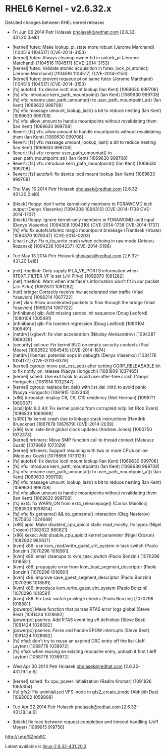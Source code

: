 RHEL6 Kernel - v2.6.32.x
============

Detailed changes between RHEL kernel releases

* Fri Jun 06 2014 Petr Holasek <pholasek@redhat.com> [2.6.32-431.20.3.el6]
- [kernel] futex: Make lookup_pi_state more robust (Jerome Marchand) [1104516 1104517] {CVE-2014-3153}
- [kernel] futex: Always cleanup owner tid in unlock_pi (Jerome Marchand) [1104516 1104517] {CVE-2014-3153}
- [kernel] futex: Validate atomic acquisition in futex_lock_pi_atomic() (Jerome Marchand) [1104516 1104517] {CVE-2014-3153}
- [kernel] futex: prevent requeue pi on same futex (Jerome Marchand) [1104516 1104517] {CVE-2014-3153}
- [fs] autofs4: fix device ioctl mount lookup (Ian Kent) [1069630 999708]
- [fs] vfs: introduce kern_path_mountpoint() (Ian Kent) [1069630 999708]
- [fs] vfs: rename user_path_umountat() to user_path_mountpoint_at() (Ian Kent) [1069630 999708]
- [fs] vfs: massage umount_lookup_last() a bit to reduce nesting (Ian Kent) [1069630 999708]
- [fs] vfs: allow umount to handle mountpoints without revalidating them (Ian Kent) [1069630 999708]
- Revert: [fs] vfs: allow umount to handle mountpoints without revalidating them (Ian Kent) [1069630 999708]
- Revert: [fs] vfs: massage umount_lookup_last() a bit to reduce nesting (Ian Kent) [1069630 999708]
- Revert: [fs] vfs: rename user_path_umountat() to user_path_mountpoint_at() (Ian Kent) [1069630 999708]
- Revert: [fs] vfs: introduce kern_path_mountpoint() (Ian Kent) [1069630 999708]
- Revert: [fs] autofs4: fix device ioctl mount lookup (Ian Kent) [1069630 999708]

* Thu May 15 2014 Petr Holasek <pholasek@redhat.com> [2.6.32-431.20.2.el6]
- [block] floppy: don't write kernel-only members to FDRAWCMD ioctl output (Denys Vlasenko) [1094308 1094310] {CVE-2014-1738 CVE-2014-1737}
- [block] floppy: ignore kernel-only members in FDRAWCMD ioctl input (Denys Vlasenko) [1094308 1094310] {CVE-2014-1738 CVE-2014-1737}
- [fs] vfs: fix autofs/afs/etc magic mountpoint breakage (Frantisek Hrbata) [1094370 1079347] {CVE-2014-0203}
- [char] n_tty: Fix n_tty_write crash when echoing in raw mode (Aristeu Rozanski) [1094236 1094237] {CVE-2014-0196}

* Tue May 13 2014 Petr Holasek <pholasek@redhat.com> [2.6.32-431.20.1.el6]
- [net] rtnetlink: Only supply IFLA_VF_PORTS information when RTEXT_FILTER_VF is set (Jiri Pirko) [1092870 1081282]
- [net] rtnetlink: Warn when interface's information won't fit in our packet (Jiri Pirko) [1092870 1081282]
- [net] bridge: Correctly receive hw-accelerated vlan traffic (Vlad Yasevich) [1096214 1067722]
- [net] vlan: Allow accelerated packets to flow through the bridge (Vlad Yasevich) [1096214 1067722]
- [infiniband] qib: Add missing serdes init sequence (Doug Ledford) [1080104 1005491]
- [infiniband] qib: Fix txselect regression (Doug Ledford) [1080104 1005491]
- [netdrv] ixgbevf: fix vlan acceleration (Nikolay Aleksandrov) [1094287 1069028]
- [security] selinux: Fix kernel BUG on empty security contexts (Paul Moore) [1062502 1064545] {CVE-2014-1874}
- [netdrv] libertas: potential oops in debugfs (Denys Vlasenko) [1034176 1034177] {CVE-2013-6378}
- [kernel] cgroup: move put_css_set() after setting CGRP_RELEASABLE bit to fix notify_on_release (Naoya Horiguchi) [1081909 1037465]
- [kernel] sched: Use exit hook to avoid use-after-free crash (Naoya Horiguchi) [1081914 1032347]
- [kernel] cgroup: replace list_del() with list_del_init() to avoid panic (Naoya Horiguchi) [1081915 1032343]
- [x86] turbostat: display C8, C9, C10 residency (Neil Horman) [1096711 1080637]
- [scsi] lpfc 8.3.44: Fix kernel panics from corrupted ndlp list (Rob Evers) [1086839 1063699]
- [s390] fix kernel crash due to linkage stack instructions (Hendrik Brueckner) [1067678 1067679] {CVE-2014-2039}
- [x86] kvm: rate-limit global clock updates (Andrew Jones) [1090750 1072373]
- [kernel] hrtimers: Move SMP function call to thread context (Mateusz Guzik) [1079869 1073129]
- [kernel] hrtimers: Support resuming with two or more CPUs online (Mateusz Guzik) [1079869 1073129]
- [fs] autofs4: fix device ioctl mount lookup (Ian Kent) [1069630 999708]
- [fs] vfs: introduce kern_path_mountpoint() (Ian Kent) [1069630 999708]
- [fs] vfs: rename user_path_umountat() to user_path_mountpoint_at() (Ian Kent) [1069630 999708]
- [fs] vfs: massage umount_lookup_last() a bit to reduce nesting (Ian Kent) [1069630 999708]
- [fs] vfs: allow umount to handle mountpoints without revalidating them (Ian Kent) [1069630 999708]
- [fs] ext4: fix WARN_ON from ext4_releasepage() (Carlos Maiolino) [1063508 1036814]
- [fs] vfs: fix getname() && do_getname() interaction (Oleg Nesterov) [1075653 1024689]
- [x86] apic: Make disabled_cpu_apicid static read_mostly, fix typos (Nigel Croxon) [1082622 980621]
- [x86] kexec: Add disable_cpu_apicid kernel parameter (Nigel Croxon) [1082622 980621]
- [kvm] x86: use kvm_read/write_guest_virt_system in task switch (Paolo Bonzini) [1070296 1018581]
- [kvm] x86: small cleanups to kvm_task_switch (Paolo Bonzini) [1070296 1018581]
- [kvm] x86: propagate error from kvm_load_segment_descriptor (Paolo Bonzini) [1070296 1018581]
- [kvm] x86: improve save_guest_segment_descriptor (Paolo Bonzini) [1070296 1018581]
- [kvm] x86: introduce kvm_write_guest_virt_system (Paolo Bonzini) [1070296 1018581]
- [kvm] x86: Fix task switch privilege checks (Paolo Bonzini) [1070296 1018581]
- [powerpc] Make function that parses RTAS error logs global (Steve Best) [1091424 1028682]
- [powerpc] pseries: Add RTAS event log v6 definition (Steve Best) [1091424 1028682]
- [powerpc] pseries: Parse and handle EPOW interrupts (Steve Best) [1091424 1028682]
- [fs] nfsd: don't try to reuse an expired DRC entry off the list (Jeff Layton) [1088779 1036972]
- [fs] nfsd: when reusing an existing repcache entry, unhash it first (Jeff Layton) [1088779 1036972]

* Wed Apr 30 2014 Petr Holasek <pholasek@redhat.com> [2.6.32-431.19.1.el6]
- [kernel] sched: fix cpu_power initialization (Radim Krcmar) [1091826 1065304]
- [fs] gfs2: Fix uninitialized VFS inode in gfs2_create_inode (Abhijith Das) [1092002 1059808]

* Tue Apr 22 2014 Petr Holasek <pholasek@redhat.com> [2.6.32-431.18.1.el6]
- [block] fix race between request completion and timeout handling (Jeff Moyer) [1089915 919756]

http://j.mp/SZmb9C

Latest available is [linux-2.6.32-431.20.3](https://github.com/cybernet/rhel6-kernel/releases/tag/2.6.32-431.20.3)
